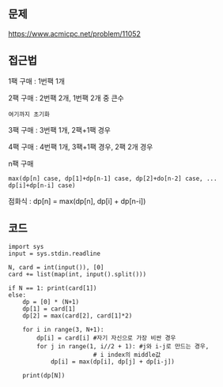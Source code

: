 ## 문제

https://www.acmicpc.net/problem/11052

## 접근법

1팩 구매 : 1번팩 1개

2팩 구매 : 2번팩 2개, 1번팩 2개 중 큰수 
   
    여기까지 초기화

3팩 구매 : 3번팩 1개, 2팩+1팩 경우

4팩 구매 : 4번팩 1개, 3팩+1팩 경우, 2팩 2개 경우

n팩 구매

    max(dp[n] case, dp[1]+dp[n-1] case, dp[2]+do[n-2] case, ... dp[i]+dp[n-i] case)

점화식 : dp[n] = max(dp[n], dp[i] + dp[n-i])


## 코드

```
import sys
input = sys.stdin.readline

N, card = int(input()), [0]
card += list(map(int, input().split()))

if N == 1: print(card[1])
else:
    dp = [0] * (N+1)
    dp[1] = card[1]
    dp[2] = max(card[2], card[1]*2)

    for i in range(3, N+1):
        dp[i] = card[i] #자기 자신으로 가장 비싼 경우
        for j in range(1, i//2 + 1): #j와 i-j로 만드는 경우, 
                        # i index의 middle값
            dp[i] = max(dp[i], dp[j] + dp[i-j])

    print(dp[N])
```